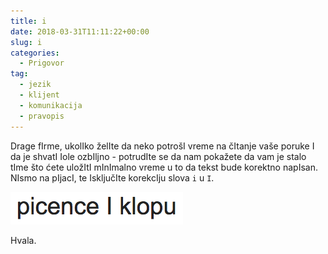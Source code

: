 ```yaml
---
title: i
date: 2018-03-31T11:11:22+00:00
slug: i
categories:
  - Prigovor
tag:
  - jezik
  - klijent
  - komunikacija
  - pravopis
---
```


Drage fIrme, ukolIko želIte da neko potrošI vreme na čItanje vaše poruke I da je shvatI Iole ozbIljno - potrudIte se da nam pokažete da vam je stalo tIme što ćete uložItI mInImalno vreme u to da tekst bude korektno napIsan. NIsmo na pIjacI, te IsključIte korekcIju slova `i` u `I`.

<!--more-->

![](i.png)

Hvala.

